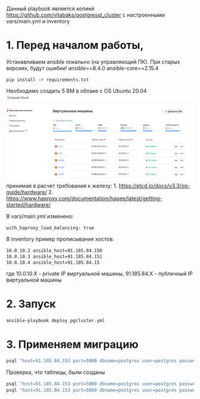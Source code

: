 Данный playbook является копией https://github.com/vitabaks/postgresql_cluster с настроенными vars/main.yml и inventory 



# 1. Перед началом работы,
Устанавливаем ansible локально (на управляющий ПК). При старых версиях, будут ошибки! 
ansible==8.4.0
ansible-core==2.15.4
```
pip install -r requirements.txt
```

Необходимо создать 5 ВМ в облаке c ОS Ubuntu 20.04
![vm.png](..%2Fdocs%2Fvm.png)
принимая в расчет требования к железу:
    1. https://etcd.io/docs/v3.3/op-guide/hardware/ 
    2. https://www.haproxy.com/documentation/hapee/latest/getting-started/hardware/

В vars/main.yml изменено: 
```
with_haproxy_load_balancing: true
```

В inventory пример прописывания хостов: 
```
10.0.10.2 ansible_host=91.185.84.150
10.0.10.3 ansible_host=91.185.84.151
10.0.10.4 ansible_host=91.185.84.15
```
где 10.0.10.Х - private IP виртуальной машины, 91.185.84.Х - публичный IP виртуальной машины

# 2. Запуск 
```bash
ansible-playbook deploy_pgcluster.yml
```

# 3. Применяем миграцию
```bash
psql "host=91.185.84.153 port=5000 dbname=postgres user=postgres password=postgres-pass" -f init.sql
```

Проверка, что таблицы, были созданы
```bash
psql "host=91.185.84.153 port=5000 dbname=postgres user=postgres password=postgres-pass" -c "SELECT * FROM cities"
psql "host=91.185.84.153 port=5000 dbname=postgres user=postgres password=postgres-pass" -c "SELECT * FROM forecast"
```